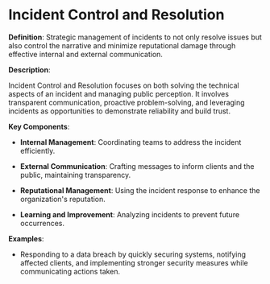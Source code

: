 # Incident Control and Resolution

**Definition**: Strategic management of incidents to not only resolve issues but also control the narrative and minimize reputational damage through effective internal and external communication.

**Description**:

Incident Control and Resolution focuses on both solving the technical aspects of an incident and managing public perception. It involves transparent communication, proactive problem-solving, and leveraging incidents as opportunities to demonstrate reliability and build trust.

**Key Components**:

- **Internal Management**: Coordinating teams to address the incident efficiently.

- **External Communication**: Crafting messages to inform clients and the public, maintaining transparency.

- **Reputational Management**: Using the incident response to enhance the organization's reputation.

- **Learning and Improvement**: Analyzing incidents to prevent future occurrences.

**Examples**:

- Responding to a data breach by quickly securing systems, notifying affected clients, and implementing stronger security measures while communicating actions taken. 